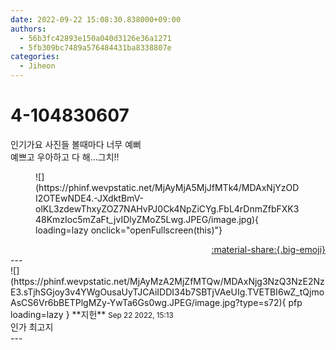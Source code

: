 ```yaml
---
date: 2022-09-22 15:08:30.838000+09:00
authors:
  - 56b3fc42893e150a040d3126e36a1271
  - 5fb309bc7489a576484431ba8338807e
categories:
  - Jiheon
---
```


# 4-104830607

<div class="post-container" markdown="1">
<div class="content-container md-sidebar__scrollwrap" markdown="1">

인기가요 사진들 볼때마다 너무 예뻐<br>예쁘고 우아하고 다 해...그치!!
<figure markdown="1">
![](https://phinf.wevpstatic.net/MjAyMjA5MjJfMTk4/MDAxNjYzODI2OTEwNDE4.-JXdktBmV-olKL3zdewThxyZOZ7NAHvPJ0Ck4NpZiCYg.FbL4rDnmZfbFXK348KmzIoc5mZaFt_jvIDlyZMoZ5Lwg.JPEG/image.jpg){ loading=lazy onclick="openFullscreen(this)"}
</figure>


</div>
</div>

<div style="text-align: right;" markdown="1">
<a href="https://weverse.io/fromis9/fanpost/4-104830607" style="text-align: right;">:material-share:{.big-emoji}</a>
</div>
---

<div class="comments-container md-sidebar__scrollwrap" markdown="1">
<div class="comment" markdown="1">
<div class='id-container' markdown="1">
![](https://phinf.wevpstatic.net/MjAyMzA2MjZfMTQw/MDAxNjg3NzQ3NzE2NzE3.sTjhSGjoy3v4YWgOusaUyTJCAiIDDI34b7SBTjVAeUIg.TVETBI6wZ_tQjmoAsCS6Vr6bBETPlgMZy-YwTa6Gs0wg.JPEG/image.jpg?type=s72){ pfp loading=lazy }
**<span class="artist">지헌</span>** <small>Sep 22 2022, 15:13</small><br>
</div>
<div class='comment-body' markdown="1">
인가 최고지
</div>
</div>
</div>
---
